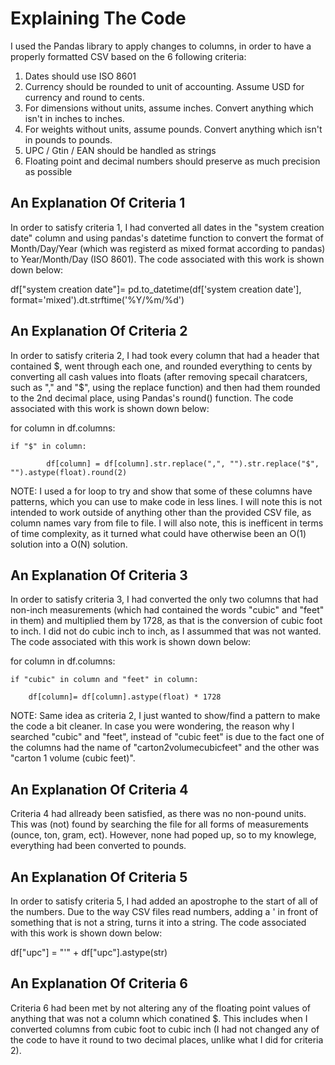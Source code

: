# Explaining The Code
I used the Pandas library to apply changes to columns, in order to have a properly formatted CSV based on the 6 following criteria:

1. Dates should use ISO 8601
2. Currency should be rounded to unit of accounting. Assume USD for currency and round to cents.
3. For dimensions without units, assume inches. Convert anything which isn't in inches to inches.
4. For weights without units, assume pounds. Convert anything which isn't in pounds to pounds.
5. UPC / Gtin / EAN should be handled as strings
6. Floating point and decimal numbers should preserve as much precision as possible

## An Explanation Of Criteria 1
In order to satisfy criteria 1, I had converted all dates in the "system creation date" column and using pandas's datetime function to convert the format of Month/Day/Year (which was registerd as mixed format according to pandas) to Year/Month/Day (ISO 8601). The code associated with this work is shown down below:

df["system creation date"]= pd.to_datetime(df['system creation date'], format='mixed').dt.strftime('%Y/%m/%d')

## An Explanation Of Criteria 2
In order to satisfy criteria 2, I had took every column that had a header that contained $, went through each one, and rounded everything to cents by converting all cash values into floats (after removing specail charatcers, such as "," and "$", using the replace function) and then had them rounded to the 2nd decimal place, using Pandas's round() function. The code associated with this work is shown down below:

for column in df.columns:
    
    if "$" in column:
    
            df[column] = df[column].str.replace(",", "").str.replace("$", "").astype(float).round(2)

NOTE: I used a for loop to try and show that some of these columns have patterns, which you can use to make code in less lines. I will note this is not intended to work outside of anything other than the provided CSV file, as column names vary from file to file. I will also note, this is inefficent in terms of time complexity, as it turned what could have otherwise been an O(1) solution into a O(N) solution.

## An Explanation Of Criteria 3
In order to satisfy criteria 3, I had converted the only two columns that had non-inch measurements (which had contained the words "cubic" and "feet" in them) and multiplied them by 1728, as that is the conversion of cubic foot to inch. I did not do cubic inch to inch, as I assummed that was not wanted.  The code associated with this work is shown down below:

for column in df.columns:

    if "cubic" in column and "feet" in column:

        df[column]= df[column].astype(float) * 1728

NOTE: Same idea as criteria 2, I just wanted to show/find a pattern to make the code a bit cleaner. In case you were wondering, the reason why I searched "cubic" and "feet", instead of "cubic feet" is due to the fact one of the columns had the name of "carton2volumecubicfeet" and the other was "carton 1 volume (cubic feet)".

## An Explanation Of Criteria 4
Criteria 4 had allready been satisfied, as there was no non-pound units. This was (not) found by searching the file for all forms of measurements (ounce, ton, gram, ect). However, none had poped up, so to my knowlege, everything had been converted to pounds.

## An Explanation Of Criteria 5
In order to satisfy criteria 5, I had added an apostrophe to the start of all of the numbers. Due to the way CSV files read numbers, adding a ' in front of something that is not a string, turns it into a string. The code associated with this work is shown down below:

df["upc"] = "'" + df["upc"].astype(str)

## An Explanation Of Criteria 6
Criteria 6 had been met by not altering any of the floating point values of anything that was not a column which conatined $. This includes when I converted columns from cubic foot to cubic inch (I had not changed any of the code to have it round to two decimal places, unlike what I did for criteria 2).
